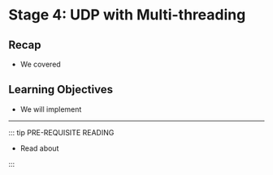 # Stage 4: UDP with Multi-threading

## Recap

- We covered

## Learning Objectives

- We will implement

---

::: tip PRE-REQUISITE READING

- Read about

:::
